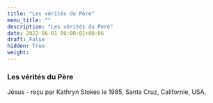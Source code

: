 ```yaml
---
title: "Les vérités du Père"
menu_title: ""
description: "Les vérités du Père"
date: 2022-06-01 06:00:01+00:06
draft: False
hidden: True
weight:
---
```

### Les vérités du Père

Jésus - reçu par Kathryn Stokes le 1985, Santa Cruz, Californie, USA.



